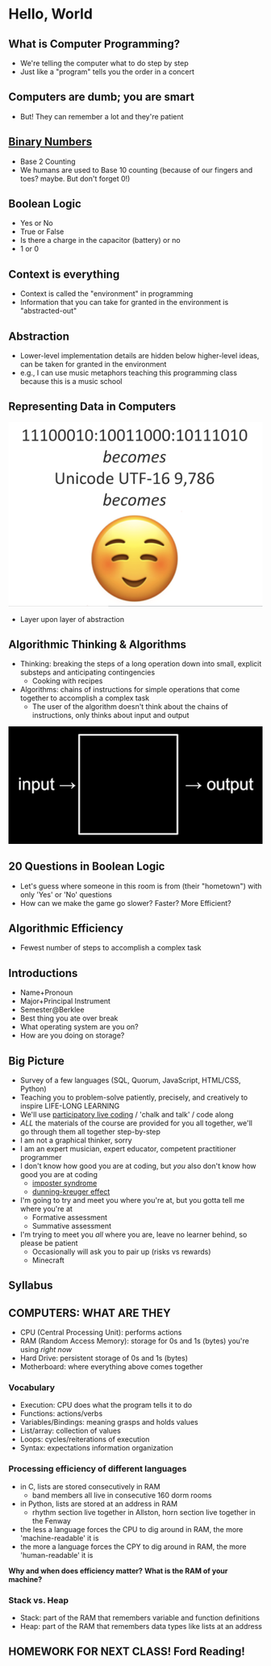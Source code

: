 # Hello, World

## What is Computer Programming?
- We're telling the computer what to do step by step
- Just like a "program" tells you the order in a concert

## Computers are dumb; you are smart
- But! They can remember a lot and they're patient

## [Binary Numbers](https://en.wikipedia.org/wiki/Binary_number)
- Base 2 Counting
- We humans are used to Base 10 counting (because of our fingers and toes? maybe. But don't forget 0!)

## Boolean Logic
- Yes or No
- True or False
- Is there a charge in the capacitor (battery) or no
- 1 or 0

## Context is everything
- Context is called the "environment" in programming
- Information that you can take for granted in the environment is "abstracted-out"

## Abstraction
- Lower-level implementation details are hidden below higher-level ideas, can be taken for granted in the environment
- e.g., I can use music metaphors teaching this programming class because this is a music school

## Representing Data in Computers
![](img/emoji.png)
- Layer upon layer of abstraction

## Algorithmic Thinking & Algorithms
- Thinking: breaking the steps of a long operation down into small, explicit substeps and anticipating contingencies
	- Cooking with recipes
- Algorithms: chains of instructions for simple operations that come together to accomplish a complex task
	- The user of the algorithm doesn't think about the chains of instructions, only thinks about input and output

![](img/algorithm.png)

## 20 Questions in Boolean Logic
- Let's guess where someone in this room is from (their "hometown") with only 'Yes' or 'No' questions
- How can we make the game go slower? Faster? More Efficient?

## Algorithmic Efficiency
- Fewest number of steps to accomplish a complex task

## Introductions
- Name+Pronoun
- Major+Principal Instrument
- Semester@Berklee
- Best thing you ate over break
- What operating system are you on?
- How are you doing on storage?

## Big Picture
- Survey of a few languages (SQL, Quorum, JavaScript, HTML/CSS, Python)
- Teaching you to problem-solve patiently, precisely, and creatively to inspire LIFE-LONG LEARNING
- We'll use [participatory live coding](https://journals.plos.org/ploscompbiol/article?id=10.1371/journal.pcbi.1008090) / 'chalk and talk' / code along
- *ALL* the materials of the course are provided for you all together, we'll go through them all together step-by-step
- I am not a graphical thinker, sorry
- I am an expert musician, expert educator, competent practitioner programmer  
- I don't know how good you are at coding, but *you* also don't know how good you are at coding
  - [imposter syndrome](https://www.ncbi.nlm.nih.gov/books/NBK585058/#:~:text=Introduction,accomplishments%20among%20high%2Dachieving%20individuals.)
  - [dunning-kreuger effect](https://thedecisionlab.com/biases/dunning-kruger-effect)
- I'm going to try and meet you where you're at, but you gotta tell me where you're at
  - Formative assessment
  - Summative assessment
- I'm trying to meet you *all* where you are, leave no learner behind, so please be patient
  - Occasionally will ask you to pair up (risks vs rewards)
  - Minecraft

## Syllabus

## COMPUTERS: WHAT ARE THEY
- CPU (Central Processing Unit): performs actions
- RAM (Random Access Memory): storage for 0s and 1s (bytes) you're using *right now*
- Hard Drive: persistent storage of 0s and 1s (bytes)
- Motherboard: where everything above comes together

### Vocabulary
- Execution: CPU does what the program tells it to do
- Functions: actions/verbs
- Variables/Bindings: meaning grasps and holds values
- List/array: collection of values
- Loops: cycles/reiterations of execution
- Syntax: expectations information organization

### Processing efficiency of different languages
- in C, lists are stored consecutively in RAM
  - band members all live in consecutive 160 dorm rooms
- in Python, lists are stored at an address in RAM
  - rhythm section live together in Allston, horn section live together in the Fenway
- the less a language forces the CPU to dig around in RAM, the more 'machine-readable' it is
- the more a language forces the CPY to dig around in RAM, the more 'human-readable' it is

**Why and when does efficiency matter?**
**What is the RAM of your machine?**

### Stack vs. Heap
- Stack: part of the RAM that remembers variable and function definitions
- Heap: part of the RAM that remembers data types like lists at an address

## HOMEWORK FOR NEXT CLASS! Ford Reading!
